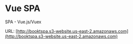 # Vue SPA

SPA - Vue.js/Vuex

URL:
[http://booktspa.s3-website.us-east-2.amazonaws.com](http://booktspa.s3-website.us-east-2.amazonaws.com)
